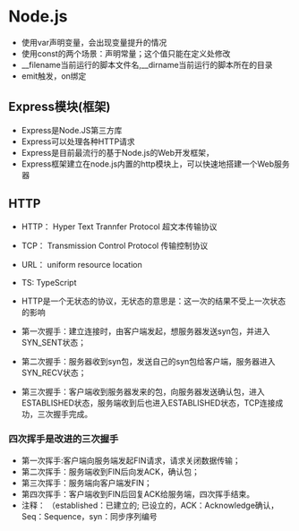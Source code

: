 # Node.js
- 使用var声明变量，会出现变量提升的情况
- 使用const的两个场景：声明常量；这个值只能在定义处修改
- __filename当前运行的脚本文件名,__dirname当前运行的脚本所在的目录
- emit触发，on绑定
## Express模块(框架)
- Express是Node.JS第三方库
- Express可以处理各种HTTP请求
- Express是目前最流行的基于Node.js的Web开发框架，
- Express框架建立在node.js内置的http模块上，可以快速地搭建一个Web服务器

## HTTP

- HTTP： Hyper Text Trannfer Protocol 超文本传输协议
- TCP： Transmission Control Protocol 传输控制协议
- URL： uniform resource location
- TS: TypeScript
- HTTP是一个无状态的协议，无状态的意思是：这一次的结果不受上一次状态的影响


- 第一次握手：建立连接时，由客户端发起，想服务器发送syn包，并进入SYN_SENT状态；
- 第二次握手：服务器收到syn包，发送自己的syn包给客户端，服务器进入SYN_RECV状态；
- 第三次握手：客户端收到服务器发来的包，向服务器发送确认包，进入ESTABLISHED状态，服务端收到后也进入ESTABLISHED状态，TCP连接成功，三次握手完成。

### 四次挥手是改进的三次握手
- 第一次挥手:客户端向服务端发起FIN请求，请求关闭数据传输；
- 第二次挥手：服务端收到FIN后向发ACK，确认包；
- 第三次挥手：服务端向客户端发FIN；
- 第四次挥手：客户端收到FIN后回复ACK给服务端，四次挥手结束。
- 注释：
（established：已建立的; 已设立的，ACK：Acknowledge确认，Seq：Sequence，syn：同步序列编号